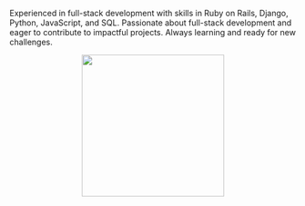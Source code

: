 <p>Experienced in full-stack development with skills in Ruby on Rails, Django, Python, JavaScript, and SQL. Passionate about full-stack development and eager to contribute to impactful projects. Always learning and ready for new challenges.</p>

  <div align=center>
    <a href="https://github.com/anuraghazra/github-readme-stats">
      <img height=250 align="center" src="https://github-readme-stats.vercel.app/api/top-langs/?username=alexfiodorov02&exclude_repo=GoldenHour,Unity-Carnival-Ride-Template&theme=transparent&langs_count=8&layout=compact&border_color=61dafb&hide_border=true&size_weight=0.5&count_weight=0.5" />
    </a>
  </div>
  <br>

<div align=center>
  
   <a href="https://alexf.pro/" target="_blank" class="social-link" aria-label="Alexander Fiodorov-Miller's Website">
